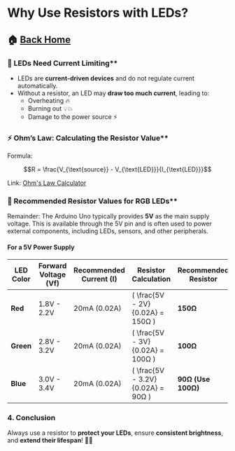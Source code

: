 # Why Use Resistors with LEDs?

## 🏠 [Back Home](README.md) 

### 🚨 LEDs Need Current Limiting**
- LEDs are **current-driven devices** and do not regulate current automatically.
- Without a resistor, an LED may **draw too much current**, leading to:
  - Overheating 🔥
  - Burning out 💡💥
  - Damage to the power source ⚡

### ⚡ Ohm’s Law: Calculating the Resistor Value**
Formula:

```math
R = \frac{V_{\text{source}} - V_{\text{LED}}}{I_{\text{LED}}}
```

Link: [Ohm's Law Calculator](https://www.omnicalculator.com/physics/ohms-law)

### 🎯 Recommended Resistor Values for RGB LEDs**
Remainder: The Arduino Uno typically provides **5V** as the main supply voltage. 
This is available through the 5V pin and is often used to power external components, including LEDs, sensors, and other peripherals.

#### **For a 5V Power Supply**
| LED Color | Forward Voltage (Vf) | Recommended Current (I) | Resistor Calculation | Recommended Resistor |
|-----------|----------------------|--------------------------|----------------------|----------------------|
| **Red**   | 1.8V - 2.2V           | 20mA (0.02A)             | \( \frac{5V - 2V}{0.02A} = 150Ω \) | **150Ω** |
| **Green** | 2.8V - 3.2V           | 20mA (0.02A)             | \( \frac{5V - 3V}{0.02A} = 100Ω \) | **100Ω** |
| **Blue**  | 3.0V - 3.4V           | 20mA (0.02A)             | \( \frac{5V - 3.2V}{0.02A} = 90Ω \) | **90Ω (Use 100Ω)** |

### **4. Conclusion**
Always use a resistor to **protect your LEDs**, ensure **consistent brightness**, and **extend their lifespan**! 🔧💡
